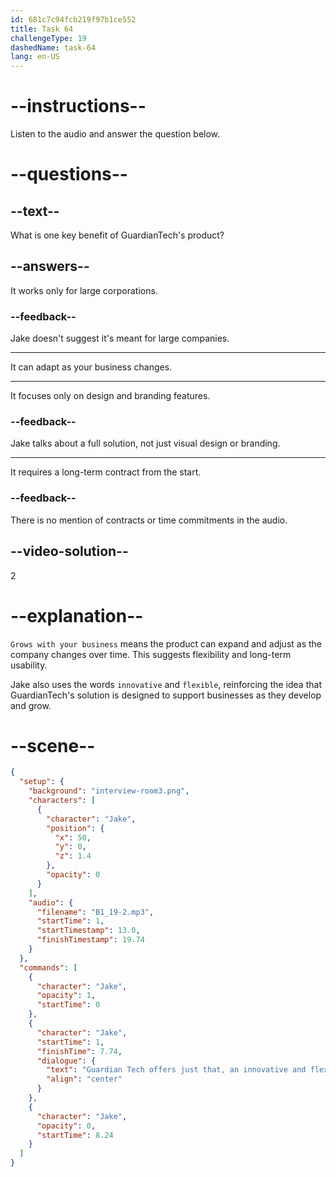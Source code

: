 ```yaml
---
id: 681c7c94fcb219f97b1ce552
title: Task 64
challengeType: 19
dashedName: task-64
lang: en-US
---
```


<!-- (Audio) Jake: GuardianTech offers just that, an innovative and flexible suite that grows with your business. -->

# --instructions--

Listen to the audio and answer the question below.

# --questions--

## --text--

What is one key benefit of GuardianTech's product?

## --answers--

It works only for large corporations.

### --feedback--

Jake doesn't suggest it's meant for large companies.

---

It can adapt as your business changes.

---

It focuses only on design and branding features.

### --feedback--

Jake talks about a full solution, not just visual design or branding.

---

It requires a long-term contract from the start.

### --feedback--

There is no mention of contracts or time commitments in the audio.

## --video-solution--

2

# --explanation--

`Grows with your business` means the product can expand and adjust as the company changes over time. This suggests flexibility and long-term usability.

Jake also uses the words `innovative` and `flexible`, reinforcing the idea that GuardianTech's solution is designed to support businesses as they develop and grow.

# --scene--

```json
{
  "setup": {
    "background": "interview-room3.png",
    "characters": [
      {
        "character": "Jake",
        "position": {
          "x": 50,
          "y": 0,
          "z": 1.4
        },
        "opacity": 0
      }
    ],
    "audio": {
      "filename": "B1_19-2.mp3",
      "startTime": 1,
      "startTimestamp": 13.0,
      "finishTimestamp": 19.74
    }
  },
  "commands": [
    {
      "character": "Jake",
      "opacity": 1,
      "startTime": 0
    },
    {
      "character": "Jake",
      "startTime": 1,
      "finishTime": 7.74,
      "dialogue": {
        "text": "Guardian Tech offers just that, an innovative and flexible suite that grows with your business.",
        "align": "center"
      }
    },
    {
      "character": "Jake",
      "opacity": 0,
      "startTime": 8.24
    }
  ]
}
```
